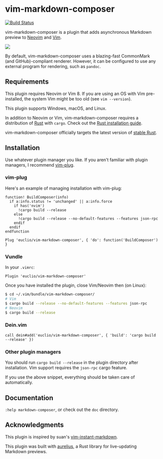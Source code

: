 # vim-markdown-composer

[![Build Status](https://travis-ci.org/euclio/vim-markdown-composer.svg)](https://travis-ci.org/euclio/vim-markdown-composer)

vim-markdown-composer is a plugin that adds asynchronous Markdown preview to
[Neovim] and [Vim].

![](https://i.imgur.com/ZtyjjRD.gif)

By default, vim-markdown-composer uses a blazing-fast CommonMark (and
GitHub)-compliant renderer. However, it can be configured to use any external
program for rendering, such as `pandoc`.

## Requirements

This plugin requires Neovim or Vim 8. If you are using an OS with Vim
pre-installed, the system Vim might be too old (see `vim --version`).

This plugin supports Windows, macOS, and Linux.

In addition to Neovim or Vim, vim-markdown-composer requires a distribution of
[Rust] with `cargo`. Check out the [Rust installation guide].

vim-markdown-composer officially targets the latest version of [stable Rust].

## Installation

Use whatever plugin manager you like. If you aren't familiar with plugin
managers, I recommend [vim-plug].

### vim-plug

Here's an example of managing installation with vim-plug:

```vim
function! BuildComposer(info)
  if a:info.status != 'unchanged' || a:info.force
    if has('nvim')
      !cargo build --release
    else
      !cargo build --release --no-default-features --features json-rpc
    endif
  endif
endfunction

Plug 'euclio/vim-markdown-composer', { 'do': function('BuildComposer') }
```

### Vundle

In your `.vimrc`:

```vim
Plugin 'euclio/vim-markdown-composer'
```

Once you have installed the plugin, close Vim/Neovim then (on Linux):

```sh
$ cd ~/.vim/bundle/vim-markdown-composer/
# Vim
$ cargo build --release --no-default-features --features json-rpc
# Neovim
$ cargo build --release
```

### Dein.vim

```
call dein#add('euclio/vim-markdown-composer', { 'build': 'cargo build --release' })
```

### Other plugin managers

You should run `cargo build --release` in the plugin directory after
installation. Vim support requires the `json-rpc` cargo feature.

If you use the above snippet, everything should be taken care of automatically.

## Documentation

`:help markdown-composer`, or check out the `doc` directory.

## Acknowledgments

This plugin is inspired by suan's [vim-instant-markdown].

This plugin was built with [aurelius], a Rust library for live-updating Markdown
previews.

[Rust]: http://www.rust-lang.org/
[cargo]: https://crates.io/
[Neovim]: https://neovim.io/
[Vim]: http://www.vim.org
[vim-instant-markdown]: https://github.com/suan/vim-instant-markdown
[Neovim remote plugin]: https://neovim.io/doc/user/remote_plugin.html
[vim-plug]: https://github.com/junegunn/vim-plug
[msgpack-rpc]: https://github.com/msgpack-rpc/msgpack-rpc
[aurelius]: https://github.com/euclio/aurelius
[stable Rust]: https://www.rust-lang.org/downloads.html
[Rust installation guide]: https://www.rust-lang.org/en-US/install.html
